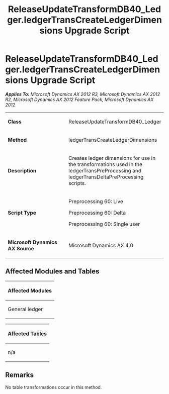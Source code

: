 ﻿---
title: ReleaseUpdateTransformDB40_Ledger.ledgerTransCreateLedgerDimensions Upgrade Script
TOCTitle: ReleaseUpdateTransformDB40_Ledger.ledgerTransCreateLedgerDimensions Upgrade Script
ms:assetid: 565f9b5c-617c-125e-7334-1cb99304af9e
ms:mtpsurl: https://msdn.microsoft.com/en-us/library/JJ736200(v=AX.60)
ms:contentKeyID: 49708375
ms.date: 05/18/2015
mtps_version: v=AX.60
---

# ReleaseUpdateTransformDB40\_Ledger.ledgerTransCreateLedgerDimensions Upgrade Script 


_**Applies To:** Microsoft Dynamics AX 2012 R3, Microsoft Dynamics AX 2012 R2, Microsoft Dynamics AX 2012 Feature Pack, Microsoft Dynamics AX 2012_

<table>
<colgroup>
<col style="width: 50%" />
<col style="width: 50%" />
</colgroup>
<tbody>
<tr class="odd">
<td><p><strong>Class</strong></p></td>
<td><p>ReleaseUpdateTransformDB40_Ledger</p></td>
</tr>
<tr class="even">
<td><p><strong>Method</strong></p></td>
<td><p>ledgerTransCreateLedgerDimensions</p></td>
</tr>
<tr class="odd">
<td><p><strong>Description</strong></p></td>
<td><p>Creates ledger dimensions for use in the transformations used in the ledgerTransPreProcessing and ledgerTransDeltaPreProcessing scripts.</p></td>
</tr>
<tr class="even">
<td><p><strong>Script Type</strong></p></td>
<td><p>Preprocessing 60: Live</p>
<p>Preprocessing 60: Delta</p>
<p>Preprocessing 60: Single user</p></td>
</tr>
<tr class="odd">
<td><p><strong>Microsoft Dynamics AX Source</strong></p></td>
<td><p>Microsoft Dynamics AX 4.0</p></td>
</tr>
</tbody>
</table>


## Affected Modules and Tables

<table>
<colgroup>
<col style="width: 100%" />
</colgroup>
<thead>
<tr class="header">
<th><p>Affected Modules</p></th>
</tr>
</thead>
<tbody>
<tr class="odd">
<td><p>General ledger</p></td>
</tr>
</tbody>
</table>


<table>
<colgroup>
<col style="width: 100%" />
</colgroup>
<thead>
<tr class="header">
<th><p>Affected Tables</p></th>
</tr>
</thead>
<tbody>
<tr class="odd">
<td><p>n/a</p></td>
</tr>
</tbody>
</table>


## Remarks

No table transformations occur in this method.

  


